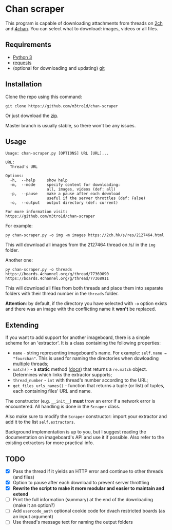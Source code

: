 # Chan scraper
This program is capable of downloading attachments from threads on [2ch](https://2ch.hk) and [4chan](https://4channel.org). You can select what to download: images, videos or all files.


## Requirements
- [Python 3](https://www.python.org/)
- [requests](https://pypi.org/project/requests/)
- (optional for downloading and updating) [git](https://git-scm.com/)


## Installation
Clone the repo using this command:

```
git clone https://github.com/m3tro1d/chan-scraper
```

Or just download the [zip](https://github.com/m3tro1d/chan-scraper/archive/master.zip).

Master branch is usually stable, so there won't be any issues.


## Usage
```
Usage: chan-scraper.py [OPTIONS] URL [URL]...

URL:
  Thread's URL

Options:
  -h,  --help     show help
  -m,  --mode     specify content for downloading:
                  all, images, videos (def: all)
  -p,  --pause    make a pause after each download
                  useful if the server throttles (def: False)
  -o,  --output   output directory (def: current)

For more information visit:
https://github.com/m3tro1d/chan-scraper
```

For example:

```
py chan-scraper.py -o img -m images https://2ch.hk/s/res/2127464.html
```

This will download all images from the 2127464 thread on /s/ in the `img` folder.

Another one:

```
py chan-scraper.py -o threads https://boards.4channel.org/g/thread/77369090 https://boards.4channel.org/g/thread/77368911
```

This will download all files from both threads and place them into separate folders with their thread number in the `threads` folder.

**Attention**: by default, if the directory you have selected with `-o` option exists and there was an image with the conflicting name it **won't** be replaced.


## Extending
If you want to add support for another imageboard, there is a simple scheme for an 'extractor'. It is a class containing the following properties:

- `name` - string representing imageboard's name. For example: `self.name = "fourchan"`. This is used for naming the directories when dowloading multiple threads;
- `match()` - a **static** method ([docs](https://docs.python.org/3/library/functions.html#staticmethod)) that returns a `re.match` object. Determines which links the extractor supports;
- `thread_number` - `int` with thread's number according to the URL;
- `get_files_urls_names()` - function that returns a tuple (or list) of tuples, each containing files' URL and name.

The constructor (e.g. `__init__`) **must** trow an error if a network error is encountered. All handling is done in the `Scraper` class.

Also make sure to modify the `Scraper` constructor: import your extractor and add it to the list `self.extractors`.

Background implementation is up to you, but I suggest reading the documentation on imageboard's API and use it if possible. Also refer to the existing extractors for more practical info.


## TODO
- [x] Pass the thread if it yields an HTTP error and continue to other threads (and files)
- [x] Option to pause after each download to prevent server throttling
- [x] **Rewrite the script to make it more modular and easier to maintain and extend**
- [ ] Print the full information (summary) at the end of the downloading (make it an option?)
- [ ] Add `usercode_auth` optional cookie code for dvach restricted boards (as an input argument)
- [ ] Use thread's message text for naming the output folders
